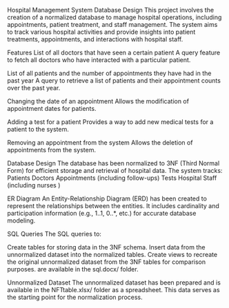 Hospital Management System Database Design
This project involves the creation of a normalized database to manage hospital operations, including appointments, patient treatment, and staff management. The system aims to track various hospital activities and provide insights into patient treatments, appointments, and interactions with hospital staff.

Features
List of all doctors that have seen a certain patient
A query feature to fetch all doctors who have interacted with a particular patient.

List of all patients and the number of appointments they have had in the past year
A query to retrieve a list of patients and their appointment counts over the past year.

Changing the date of an appointment
Allows the modification of appointment dates for patients.

Adding a test for a patient
Provides a way to add new medical tests for a patient to the system.

Removing an appointment from the system
Allows the deletion of appointments from the system.

Database Design
The database has been normalized to 3NF (Third Normal Form) for efficient storage and retrieval of hospital data. 
The system tracks:
Patients
Doctors
Appointments (including follow-ups)
Tests
Hospital Staff (including nurses )

ER Diagram
An Entity-Relationship Diagram (ERD) has been created to represent the relationships between the entities. It includes cardinality and participation information (e.g., 1..1, 0..*, etc.) for accurate database modeling.

SQL Queries
The SQL queries to:

Create tables for storing data in the 3NF schema.
Insert data from the unnormalized dataset into the normalized tables.
Create views to recreate the original unnormalized dataset from the 3NF tables for comparison purposes.
are available in the sql.docx/ folder.

Unnormalized Dataset
The unnormalized dataset has been prepared and is available in the NFTtable.xlsx/ folder as a spreadsheet. This data serves as the starting point for the normalization process.
